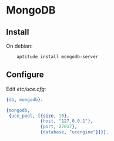 # MongoDB

## Install

On debian:

        aptitude install mongodb-server

## Configure

Edit *etc/uce.cfg*:

```erlang
{db, mongodb}.

{mongodb,
 {uce_pool, [{size, 10},
             {host, "127.0.0.1"},
             {port, 27017},
             {database, "ucengine"}]}}.
```

